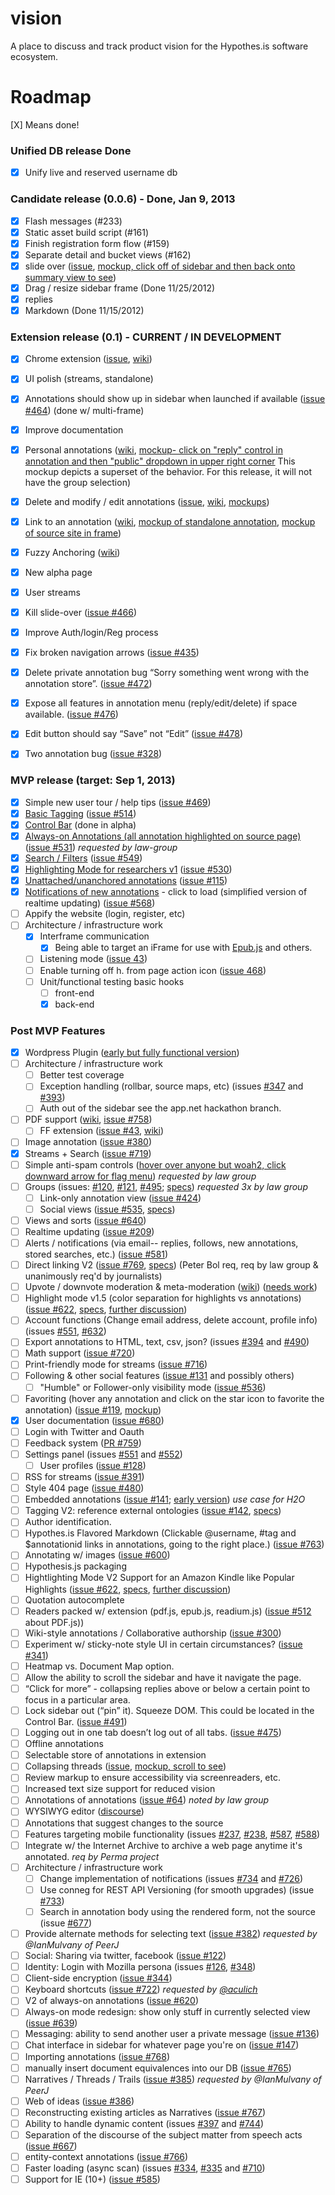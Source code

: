 vision
======

A place to discuss and track product vision for the Hypothes.is software ecosystem.

Roadmap
=======

[X] Means done!

### Unified DB release Done
- [X] Unify live and reserved username db

### Candidate release (0.0.6) - Done, Jan 9, 2013
- [X] Flash messages (#233)
- [X] Static asset build script (#161)
- [X] Finish registration form flow (#159)
- [X] Separate detail and bucket views (#162)
- [X] slide over ([issue](https://github.com/hypothesis/h/issues/150), [mockup, click off of sidebar and then back onto summary view to see](http://jtremback.github.com/fakebarDos/build-cea4d78/index.html))
- [X] Drag / resize sidebar frame (Done 11/25/2012)
- [X] replies
- [X] Markdown (Done 11/15/2012)

### Extension release (0.1) - CURRENT / IN DEVELOPMENT
- [X] Chrome extension ([issue](https://github.com/hypothesis/h/issues/43), [wiki](Browser-extension))
- [X] UI polish (streams, standalone)
- [X] Annotations should show up in sidebar when launched if available ([issue #464](https://github.com/hypothesis/h/issues/464)) (done w/ multi-frame)
- [X] Improve documentation
- [X] Personal annotations ([wiki](visibility), [mockup- click on "reply" control in annotation and then "public" dropdown in upper right corner](http://jtremback.github.com/fakebarDos/build-cea4d78/index.html) This mockup depicts a superset of the behavior. For this release, it will not have the group selection)
- [X] Delete and modify / edit annotations ([issue](https://github.com/hypothesis/h/issues/213), [wiki](Deletion-and-Editing), [mockups](http://jtremback.github.com/fakebarDos/build-82150b4/index.html))
- [X] Link to an annotation ([wiki](Linking-to-an-annotation), [mockup of standalone annotation](http://jtremback.github.com/standalone/build-a8213d8/index.html), [mockup of source site in frame](http://jtremback.github.com/hypotheFrame/build-7881d1e/index.html))
- [X] Fuzzy Anchoring ([wiki](fuzzy-anchoring))
- [X] New alpha page
- [X] User streams
- [X] Kill slide-over ([issue #466](https://github.com/hypothesis/h/issues/466))
- [X] Improve Auth/login/Reg process
- [X] Fix broken navigation arrows ([issue #435](https://github.com/hypothesis/h/issues/435))
- [X] Delete private annotation bug “Sorry something went wrong with the annotation store”.  ([issue #472](https://github.com/hypothesis/h/issues/472))
- [X] Expose all features in annotation menu (reply/edit/delete) if space available. ([issue #476](https://github.com/hypothesis/h/issues/476))
- [X] Edit button should say “Save” not “Edit” ([issue #478](https://github.com/hypothesis/h/issues/478))
- [X] Two annotation bug ([issue #328](https://github.com/hypothesis/h/issues/328))


### MVP release (target: Sep 1, 2013)
- [X] Simple new user tour / help tips ([issue #469](https://github.com/hypothesis/h/issues/469))
- [X] [Basic Tagging](https://docs.google.com/document/d/1hdoxJZMxf2MCwT5IwuHvrkJ3s9qXCvtJx6oEP4QB5IE/edit?usp=sharing) ([issue #514](https://github.com/hypothesis/h/issues/514))
- [X] [Control Bar](https://docs.google.com/document/d/1meXJaS1OdkrvC4-veCE4w5o9O9pP0tHO-7PsIzHTCt0/edit?usp=sharing) (done in alpha)
- [X] [Always-on Annotations (all annotation highlighted on source page)](https://docs.google.com/document/d/12dqspVLnvrLSBt0-YchjsEPt7F_84C5VeT3cMh7ebjM/edit?usp=sharing)  ([issue #531](https://github.com/hypothesis/h/issues/531)) _requested by law-group_
- [X] [Search / Filters](https://docs.google.com/document/d/1mLxjZWAd-G35_DagYv9RcpMBoXUnoXBSQjZh8eodbJQ/edit?usp=sharing) ([issue #549](https://github.com/hypothesis/h/issues/549))
- [X] [Highlighting Mode for researchers v1](https://docs.google.com/document/d/1QSKY_Lc5et4F0pwu0d4AttxIME_E4rjaCHzuwQIgiyc/edit?usp=sharing) ([issue #530](https://github.com/hypothesis/h/issues/530))
- [X] [Unattached/unanchored annotations](https://docs.google.com/document/d/1KG6AoTPzI4_r3K996ggqR18qi_jdoogBjLpU9ytDEjQ/edit?usp=sharing) ([issue #115](https://github.com/hypothesis/h/issues/115))
- [X] [Notifications of new annotations](https://docs.google.com/a/hypothes.is/document/d/1gD38gLJB7uxf2NZDqbuxUF1gRzHpqLhxkqNf5IVn8As) - click to load (simplified version of realtime updating) ([issue #568](https://github.com/hypothesis/h/issues/568))
- [ ] Appify the website (login, register, etc)
- [ ] Architecture / infrastructure work
    - [X] Interframe communication
        - [X] Being able to target an iFrame for use with [Epub.js](https://github.com/fchasen/epub.js) and others.
    - [ ] Listening mode ([issue 43](https://github.com/hypothesis/h/issues/43))
    - [ ] Enable turning off h. from page action icon ([issue 468](https://github.com/hypothesis/h/issues/468))
    - [ ] Unit/functional testing basic hooks
        - [ ] front-end
        - [X] back-end

### Post MVP Features
- [X] Wordpress Plugin ([early but fully functional version](http://wordpress.org/plugins/hypothesis/))
- [ ] Architecture / infrastructure work
    - [ ] Better test coverage
    - [ ] Exception handling (rollbar, source maps, etc) (issues [#347](https://github.com/hypothesis/h/issues/347) and [#393](https://github.com/hypothesis/h/issues/393))
    - [ ] Auth out of the sidebar see the app.net hackathon branch.
- [ ] PDF support ([wiki](PDF), [issue #758](https://github.com/hypothesis/h/issues/758))
    - [ ] FF extension ([issue #43](https://github.com/hypothesis/h/issues/43), [wiki](Browser-extension))
- [ ] Image annotation ([issue #380](https://github.com/hypothesis/h/issues/380))
- [X] Streams + Search ([issue #719](https://github.com/hypothesis/h/issues/719))
- [ ] Simple anti-spam controls ([hover over anyone but woah2, click downward arrow for flag menu](http://jtremback.github.com/fakebarDos/build-82150b4/index.html)) _requested by law group_
- [ ] Groups (issues: [#120](https://github.com/hypothesis/h/issues/120), [#121](https://github.com/hypothesis/h/issues/120), [#495](https://github.com/hypothesis/h/issues/495); [specs](https://docs.google.com/document/d/17HDaujAt5P9o5x2Yinr8jL_tZS_3Zd36VBYbpPz-bkM/edit?usp=sharing))   _requested 3x by law group_
    - [ ] Link-only annotation view ([issue #424](https://github.com/hypothesis/h/issues/424))
    - [ ] Social views ([issue #535](https://github.com/hypothesis/h/issues/535), [specs](https://docs.google.com/document/d/1bXRjm7rL8xlwsb-kXiRfxSeB8qLShSzmG1MP6cB7JI8/edit?usp=sharing))
- [ ] Views and sorts ([issue #640](https://github.com/hypothesis/h/issues/640))
- [ ] Realtime updating ([issue #209](https://github.com/hypothesis/h/issues/209))
- [ ] Alerts / notifications (via email-- replies, follows, new annotations, stored searches, etc.) ([issue 
#581](https://github.com/hypothesis/h/issues/581))
- [ ] Direct linking V2 ([issue #769](https://github.com/hypothesis/h/issues/769), [specs](https://docs.google.com/a/hypothes.is/document/d/1x9e7jX3Xor6kMpU0cqD0wV8Om8Mxa2VEvH3zGBPLx3c/edit)) (Peter Bol req, req by law group & unanimously req'd by journalists)
- [ ] Upvote / downvote moderation & meta-moderation ([wiki](Matching-Metamoderators)) ([needs work](http://jtremback.github.com/actStreamMock/build-1327dbf/index.html))
- [ ] Highlight mode v1.5 (color separation for highlights vs annotations) ([issue #622](https://github.com/hypothesis/h/issues/622), [specs](https://docs.google.com/document/d/1QSKY_Lc5et4F0pwu0d4AttxIME_E4rjaCHzuwQIgiyc/edit), [further discussion](https://docs.google.com/document/d/1kRVMVI1Pt2YdlDMfT3WESxa3rL7YqZj0xsHHG23GhHU/edit))
- [ ] Account functions (Change email address, delete account, profile info) (issues [#551](https://github.com/hypothesis/h/issues/551), [#632](https://github.com/hypothesis/h/issues/632))
- [ ] Export annotations to HTML, text, csv, json? (issues [#394](https://github.com/hypothesis/h/issues/394) and [#490](https://github.com/hypothesis/h/issues/490))
- [ ] Math support ([issue #720](https://github.com/hypothesis/h/issues/720))
- [ ] Print-friendly mode for streams ([issue #716](https://github.com/hypothesis/h/issues/716))
- [ ] Following & other social features ([issue #131](https://github.com/hypothesis/h/issues/131) and possibly others)
    - [ ] "Humble" or Follower-only visibility mode ([issue #536](https://github.com/hypothesis/h/issues/536))
- [ ] Favoriting (hover any annotation and click on the star icon to favorite the annotation) ([issue #119](https://github.com/hypothesis/h/issues/119), [mockup](http://jtremback.github.com/fakebarDos/build-82150b4/index.html))
- [X] User documentation ([issue #680](https://github.com/hypothesis/h/issues/680))
- [ ] Login with Twitter and Oauth
- [ ] Feedback system ([PR #759](https://github.com/hypothesis/h/pull/759))
- [ ] Settings panel (issues [#551](https://github.com/hypothesis/h/issues/551) and [#552](https://github.com/hypothesis/h/issues/552))
    - [ ] User profiles ([issue #128](https://github.com/hypothesis/h/issues/128))
- [ ] RSS for streams ([issue #391](https://github.com/hypothesis/h/issues/391))
- [ ] Style 404 page ([issue #480](https://github.com/hypothesis/h/issues/480))
- [ ] Embedded annotations ([issue #141](https://github.com/hypothesis/h/issues/141); [early version](http://hypothes.is/blog/embedded-annotations)) _use case for H2O_
- [ ] Tagging V2: reference external ontologies ([issue #142](https://github.com/hypothesis/h/issues/142), [specs](https://docs.google.com/document/d/1hdoxJZMxf2MCwT5IwuHvrkJ3s9qXCvtJx6oEP4QB5IE/edit))
- [ ] Author identification.
- [ ] Hypothes.is Flavored Markdown (Clickable @username, #tag and $annotationid links in annotations, going to the right place.) ([issue #763](https://github.com/hypothesis/h/issues/763))
- [ ] Annotating w/ images ([issue #600](https://github.com/hypothesis/h/issues/600))
- [ ] Hypothesis.js packaging
- [ ] Hightlighting Mode V2 Support for an Amazon Kindle like Popular Highlights ([issue #622](https://github.com/hypothesis/h/issues/622), [specs](https://docs.google.com/document/d/1QSKY_Lc5et4F0pwu0d4AttxIME_E4rjaCHzuwQIgiyc/edit), [further discussion](https://docs.google.com/document/d/1kRVMVI1Pt2YdlDMfT3WESxa3rL7YqZj0xsHHG23GhHU/edit))
- [ ] Quotation autocomplete
- [ ] Readers packed w/ extension (pdf.js, epub.js, readium.js) ([issue #512](https://github.com/hypothesis/h/issues/512) about PDF.js))
- [ ] Wiki-style annotations / Collaborative authorship ([issue #300](https://github.com/hypothesis/h/issues/300))
- [ ] Experiment w/ sticky-note style UI in certain circumstances? ([issue #341](https://github.com/hypothesis/h/issues/341))
- [ ] Heatmap vs. Document Map option.
- [ ] Allow the ability to scroll the sidebar and have it navigate the page.
- [ ] “Click for more” - collapsing replies above or below a certain point to focus in a particular area.
- [ ] Lock sidebar out (“pin” it).  Squeeze DOM.  This could be located in the Control Bar. ([issue #491](https://github.com/hypothesis/h/issues/491))
- [ ] Logging out in one tab doesn’t log out of all tabs. ([issue #475](https://github.com/hypothesis/h/issues/475))
- [ ] Offline annotations
- [ ] Selectable store of annotations in extension
- [ ] Collapsing threads ([issue](https://github.com/hypothesis/h/issues/188), [mockup, scroll to see](http://jtremback.github.com/fakebarUno/build-e7f7897/index.html))
- [ ] Review markup to ensure accessibility via screenreaders, etc.
- [ ] Increased text size support for reduced vision
- [ ] Annotations of annotations ([issue #64](https://github.com/hypothesis/h/issues/64)) _noted by law group_
- [ ] WYSIWYG editor ([discourse](https://github.com/discourse/discourse/blob/master/app/assets/javascripts/external/Markdown.Editor.js))
- [ ] Annotations that suggest changes to the source
- [ ] Features targeting mobile functionality (issues [#237](https://github.com/hypothesis/h/issues/237), [#238](https://github.com/hypothesis/h/issues/238), [#587](https://github.com/hypothesis/h/issues/587), [#588](https://github.com/hypothesis/h/issues/588))
- [ ] Integrate w/ the Internet Archive to archive a web page anytime it's annotated. _req by Perma project_
- [ ] Architecture / infrastructure work
    - [ ] Change implementation of notifications (issues [#734](https://github.com/hypothesis/h/issues/734) and [#726](https://github.com/hypothesis/h/issues/726))
    - [ ] Use conneg for REST API Versioning (for smooth upgrades) (issue [#733](https://github.com/hypothesis/h/issues/733))
    - [ ] Search in annotation body using the rendered form, not the source (issue [#677](https://github.com/hypothesis/h/issues/677))
- [ ] Provide alternate methods for selecting text ([issue #382](https://github.com/hypothesis/h/issues/382)) _requested by @IanMulvany of PeerJ_
- [ ] Social: Sharing via twitter, facebook ([issue #122](https://github.com/hypothesis/h/issues/122))
- [ ] Identity: Login with Mozilla persona (issues [#126](https://github.com/hypothesis/h/issues/126), [#348](https://github.com/hypothesis/h/issues/348))
- [ ] Client-side encryption ([issue #344](https://github.com/hypothesis/h/issues/344))
- [ ] Keyboard shortcuts ([issue #722](https://github.com/hypothesis/h/issues/722)) _requested by [@aculich](https://github.com/aculich)_
- [ ] V2 of always-on annotations ([issue #620](https://github.com/hypothesis/h/issues/620))
- [ ] Always-on mode redesign: show only stuff in currently selected view ([issue #639](https://github.com/hypothesis/h/issues/639))
- [ ] Messaging: ability to send another user a private message ([issue #136](https://github.com/hypothesis/h/issues/136))
- [ ] Chat interface in sidebar for whatever page you're on ([issue #147](https://github.com/hypothesis/h/issues/147))
- [ ] Importing annotations ([issue #768](https://github.com/hypothesis/h/issues/768))
- [ ] manually insert document equivalences into our DB ([issue #765](https://github.com/hypothesis/h/issues/765))
- [ ] Narratives / Threads / Trails ([issue #385](https://github.com/hypothesis/h/issues/385)) _requested by @IanMulvany of PeerJ_
- [ ] Web of ideas ([issue #386](https://github.com/hypothesis/h/issues/386))
- [ ] Reconstructing existing articles as Narratives ([issue #767](https://github.com/hypothesis/h/issues/767))
- [ ] Ability to handle dynamic content (issues [#397](https://github.com/hypothesis/h/issues/397) and [#744](https://github.com/hypothesis/h/issues/744))
- [ ] Separation of the discourse of the subject matter from speech acts ([issue #667](https://github.com/hypothesis/h/issues/667))
- [ ] entity-context annotations ([issue #766](https://github.com/hypothesis/h/issues/766]))
- [ ] Faster loading (async scan) (issues [#334](https://github.com/hypothesis/h/issues/334), [#335](https://github.com/hypothesis/h/issues/335) and [#710](https://github.com/hypothesis/h/issues/710))
- [ ] Support for IE (10+) ([issue #585](https://github.com/hypothesis/h/issues/585))
